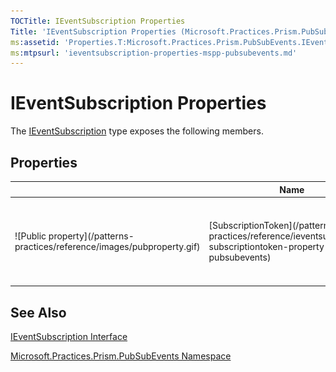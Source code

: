 ```yaml
---
TOCTitle: IEventSubscription Properties
Title: 'IEventSubscription Properties (Microsoft.Practices.Prism.PubSubEvents)'
ms:assetid: 'Properties.T:Microsoft.Practices.Prism.PubSubEvents.IEventSubscription'
ms:mtpsurl: 'ieventsubscription-properties-mspp-pubsubevents.md'
---
```


# IEventSubscription Properties

The [IEventSubscription](/patterns-practices/reference/mspp-mvvm-namespace.ieventsubscription) type exposes the following members.

## Properties

<table>
<colgroup>
<col width="33%" />
<col width="33%" />
<col width="33%" />
</colgroup>
<thead>
<tr class="header">
<th> </th>
<th>Name</th>
<th>Description</th>
</tr>
</thead>
<tbody>
<tr class="odd">
<td>![Public property](/patterns-practices/reference/images/pubproperty.gif)</td>
<td>[SubscriptionToken](/patterns-practices/reference/ieventsubscription-subscriptiontoken-property-mspp-pubsubevents)</td>
<td><div class="summary">
Gets or sets a [SubscriptionToken](/patterns-practices/reference/ieventsubscription-subscriptiontoken-property-mspp-pubsubevents) that identifies this [IEventSubscription] (/patterns-practices/reference/ieventsubscription-interface-mspp-pubsubevents).
</div></td>
</tr>
</tbody>
</table>

## See Also

[IEventSubscription Interface](/patterns-practices/reference/ieventsubscription-interface-mspp-pubsubevents)

[Microsoft.Practices.Prism.PubSubEvents Namespace ](/patterns-practices/reference/mspp-pubsubevents-namespace)